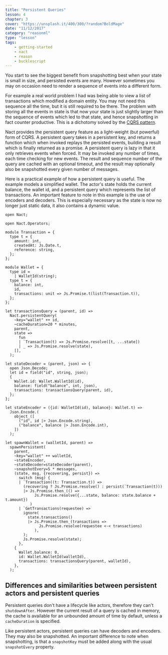 ```yaml
---
title: "Persistent Queries"
lesson: 4
chapter: 3
cover: "https://unsplash.it/400/300/?random?BoldMage"
date: "11/12/2017"
category: "reasonml"
type: "lesson"
tags:
    - getting-started
    - nact
    - reason
    - bucklescript
---
```

You start to see the biggest benefit from snapshotting best when your state is small in size, and persisted events are many. 
However sometimes you may on occasion need to render a sequence of events into a different form.

For example a real world problem I had was being able to view a list of transactions which modified a domain entity. You may not need this sequence all the time, but it is still required to be there. The problem with storing all the events in state is that now your state is just slightly larger than the sequence of events which led to that state, and hence snapshotting in fact counter productive. This is a dichotomy solved by the [CQRS pattern](https://martinfowler.com/bliki/CQRS.html). 

Nact provides the persistent query feature as a light-weight (but powerful) form of CQRS. A persistent query takes in a persistent key, and returns a function which when invoked replays the persisted events, building a result which is finally returned as a promise. A persistent query is lazy in that it only retrieves events when forced. It may be invoked any number of times, each time checking for new events. The result and sequence number of the query are cached with an optional timeout, and the result may optionally also be snapshotted every given number of messages. 

Here is a practical example of how a persistent query is useful. The example models a simplified wallet. The actor's state holds the current balance, the wallet id, and a persistent query which represents the list of transactions. An important feature to note in this example is the use of encoders and decoders. This is especially necessary as the state is now no longer just static data, it also contains a dynamic value. 


```reason
open Nact;

open Nact.Operators;

module Transaction = {
  type t = {
    amount: int,
    createdAt: Js.Date.t,
    reference: string,
  };
};

module Wallet = {
  type id =
    | WalletId(string);
  type t = {
    balance: int,
    id,
    transactions: unit => Js.Promise.t(list(Transaction.t)),
  };
};

let transactionsQuery = (parent, id) =>
  Nact.persistentQuery(
    ~key="wallet" ++ id,
    ~cacheDuration=20 * minutes,
    parent,
    state =>
      fun
      | `Transaction(t) => Js.Promise.resolve([t, ...state])
      | _ => Js.Promise.resolve(state),
    [],
  );

let stateDecoder = (parent, json) => {
  open Json.Decode;
  let id = field("id", string, json);
  {
    Wallet.id: Wallet.WalletId(id),
    balance: field("balance", int, json),
    transactions: transactionsQuery(parent, id),
  };
};

let stateEncoder = ({id: WalletId(id), balance}: Wallet.t) =>
  Json.Encode.(
    object_([
      ("id", id |> Json.Encode.string),
      ("balance", balance |> Json.Encode.int),
    ])
  );

let spawnWallet = (walletId, parent) =>
  spawnPersistent(
    parent,
    ~key="wallet" ++ walletId,
    ~stateEncoder,
    ~stateDecoder=stateDecoder(parent),
    ~snapshotEvery=5 * messages,
    (state, msg, {recovering, persist}) =>
      switch (msg) {
      | `Transaction((t: Transaction.t)) =>
        (recovering ? Js.Promise.resolve() : persist(`Transaction(t)))
        |> Js.Promise.then_(() =>
             Js.Promise.resolve({...state, balance: state.balance + t.amount})
           )
      | `GetTransactions(requestee) =>
        ignore(
          state.transactions()
          |> Js.Promise.then_(transactions =>
               Js.Promise.resolve(requestee <-< transactions)
             ),
        );
        Js.Promise.resolve(state);
      },
    {
      Wallet.balance: 0,
      id: Wallet.WalletId(walletId),
      transactions: transactionsQuery(parent, walletId),
    },
  );
```
## Differences and similarities between persistent actors and persistent queries

Persistent queries don't have a lifecycle like actors, therefore they can't `shutdownAfter`. However the current result of a query is cached in memory, the cache is available for an unbounded amount of time by default, unless a `cacheDuration` is specified.

Like persistent actors, persistent queries can have decoders and encoders. They may also be snapshotted. An important difference to note when snapshotting, is that a `snapshotKey` must be added along with the usual `snapshotEvery` property. 